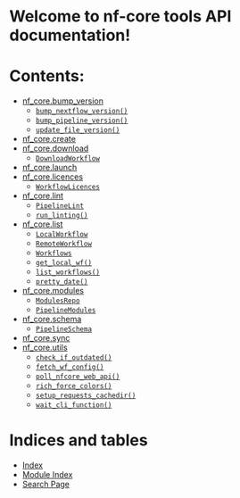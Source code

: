 <!-- nf-core documentation master file, created by
sphinx-quickstart on Thu Jan  3 16:24:03 2019.
You can adapt this file completely to your liking, but it should at least
contain the root `toctree` directive. -->

# Welcome to nf-core tools API documentation!

# Contents:

- [nf_core.bump_version](bump_version.md)
  - [`bump_nextflow_version()`](bump_version.md#nf_core.bump_version.bump_nextflow_version)
  - [`bump_pipeline_version()`](bump_version.md#nf_core.bump_version.bump_pipeline_version)
  - [`update_file_version()`](bump_version.md#nf_core.bump_version.update_file_version)
- [nf_core.create](create.md)
- [nf_core.download](download.md)
  - [`DownloadWorkflow`](download.md#nf_core.download.DownloadWorkflow)
- [nf_core.launch](launch.md)
- [nf_core.licences](licences.md)
  - [`WorkflowLicences`](licences.md#nf_core.licences.WorkflowLicences)
- [nf_core.lint](lint.md)
  - [`PipelineLint`](lint.md#nf_core.lint.PipelineLint)
  - [`run_linting()`](lint.md#nf_core.lint.run_linting)
- [nf_core.list](list.md)
  - [`LocalWorkflow`](list.md#nf_core.list.LocalWorkflow)
  - [`RemoteWorkflow`](list.md#nf_core.list.RemoteWorkflow)
  - [`Workflows`](list.md#nf_core.list.Workflows)
  - [`get_local_wf()`](list.md#nf_core.list.get_local_wf)
  - [`list_workflows()`](list.md#nf_core.list.list_workflows)
  - [`pretty_date()`](list.md#nf_core.list.pretty_date)
- [nf_core.modules](modules.md)
  - [`ModulesRepo`](modules.md#nf_core.modules.ModulesRepo)
  - [`PipelineModules`](modules.md#nf_core.modules.PipelineModules)
- [nf_core.schema](schema.md)
  - [`PipelineSchema`](schema.md#nf_core.schema.PipelineSchema)
- [nf_core.sync](sync.md)
- [nf_core.utils](utils.md)
  - [`check_if_outdated()`](utils.md#nf_core.utils.check_if_outdated)
  - [`fetch_wf_config()`](utils.md#nf_core.utils.fetch_wf_config)
  - [`poll_nfcore_web_api()`](utils.md#nf_core.utils.poll_nfcore_web_api)
  - [`rich_force_colors()`](utils.md#nf_core.utils.rich_force_colors)
  - [`setup_requests_cachedir()`](utils.md#nf_core.utils.setup_requests_cachedir)
  - [`wait_cli_function()`](utils.md#nf_core.utils.wait_cli_function)

# Indices and tables

- [Index](genindex.md)
- [Module Index](py-modindex.md)
- [Search Page](search.md)
